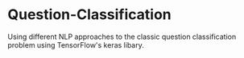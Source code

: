 # Question-Classification
 Using different NLP approaches to the classic question classification problem using TensorFlow's keras libary.
